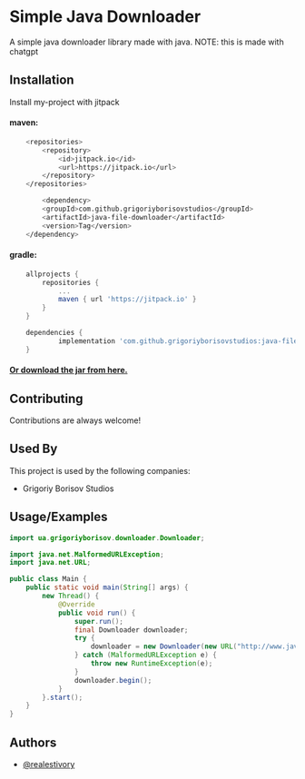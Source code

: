 
# Simple Java Downloader

A simple java downloader library made with java. 
NOTE: this is made with chatgpt

## Installation

Install my-project with jitpack

#### maven: 

```bash
   	<repositories>
		<repository>
		    <id>jitpack.io</id>
		    <url>https://jitpack.io</url>
		</repository>
	</repositories>

    	<dependency>
	    <groupId>com.github.grigoriyborisovstudios</groupId>
	    <artifactId>java-file-downloader</artifactId>
	    <version>Tag</version>
	</dependency>
```

#### gradle:

```gradle
	allprojects {
		repositories {
			...
			maven { url 'https://jitpack.io' }
		}
	}

   	dependencies {
	        implementation 'com.github.grigoriyborisovstudios:java-file-downloader:Tag'
	}
```

#### [Or download the jar from here.](https://github.com/grigoriyborisovstudios/java-file-downloader/releases/tag/release)
    
## Contributing

Contributions are always welcome!


## Used By

This project is used by the following companies:

- Grigoriy Borisov Studios


## Usage/Examples

```java
import ua.grigoriyborisov.downloader.Downloader;

import java.net.MalformedURLException;
import java.net.URL;

public class Main {
    public static void main(String[] args) {
        new Thread() {
            @Override
            public void run() {
                super.run();
                final Downloader downloader;
                try {
                    downloader = new Downloader(new URL("http://www.java2s.com/Code/JarDownload/vecmath/vecmath.jar.zip"), new File("vecmath.zip"));
                } catch (MalformedURLException e) {
                    throw new RuntimeException(e);
                }
                downloader.begin();
            }
        }.start();
    }
}

```


## Authors

- [@realestivory](https://www.github.com/realestivory)


